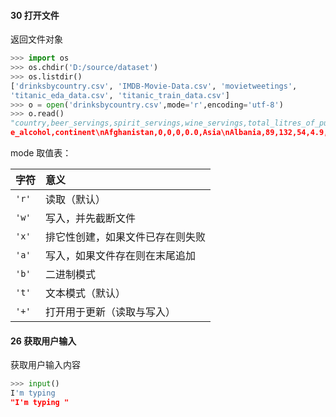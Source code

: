 #### 30 打开文件

返回文件对象

```python
>>> import os
>>> os.chdir('D:/source/dataset')
>>> os.listdir()
['drinksbycountry.csv', 'IMDB-Movie-Data.csv', 'movietweetings', 
'titanic_eda_data.csv', 'titanic_train_data.csv']
>>> o = open('drinksbycountry.csv',mode='r',encoding='utf-8')
>>> o.read()
"country,beer_servings,spirit_servings,wine_servings,total_litres_of_pur
e_alcohol,continent\nAfghanistan,0,0,0,0.0,Asia\nAlbania,89,132,54,4.9,"
```

mode 取值表：

| 字符  | 意义                             |
| :---- | :------------------------------- |
| `'r'` | 读取（默认）                     |
| `'w'` | 写入，并先截断文件               |
| `'x'` | 排它性创建，如果文件已存在则失败 |
| `'a'` | 写入，如果文件存在则在末尾追加   |
| `'b'` | 二进制模式                       |
| `'t'` | 文本模式（默认）                 |
| `'+'` | 打开用于更新（读取与写入）       |

#### 26 获取用户输入　

获取用户输入内容

```python
>>> input()
I'm typing 
"I'm typing "
```